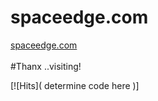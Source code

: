 # spaceedge.com
<a href="https://spaceedge.com/">spaceedge.com</a>
<br><br>
#Thanx ..visiting!

[![Hits]( determine code here  )]

